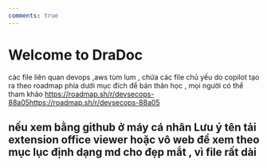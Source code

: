 ```yaml
---
comments: true
---
```


# Welcome to DraDoc

các file liên quan devops ,aws tùm lum , chứa các file chủ yếu do copilot tạo ra theo roadmap phía dưới 
mục đích để bản thân học , mọi người có thể tham khảo 
https://roadmap.sh/r/devsecops-88a05https://roadmap.sh/r/devsecops-88a05

## nếu xem bằng github ở máy cá nhân  Lưu ý tên tải extension office viewer hoặc vô web để xem theo mục lục định dạng md cho đẹp mắt , vì file rất dài 
